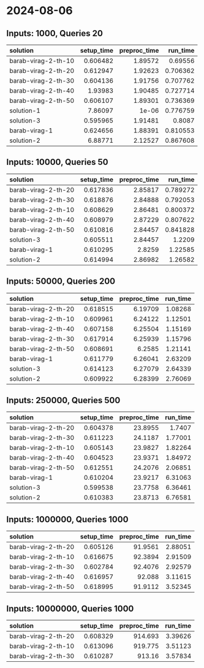 # 2024-08-06

## Inputs: 1000, Queries 20

| solution            |   setup_time |   preproc_time |   run_time |
|:--------------------|-------------:|---------------:|-----------:|
| barab-virag-2-th-10 |     0.606482 |        1.89572 |   0.69556  |
| barab-virag-2-th-20 |     0.612947 |        1.92623 |   0.706362 |
| barab-virag-2-th-30 |     0.604136 |        1.91756 |   0.707762 |
| barab-virag-2-th-40 |     1.93983  |        1.90485 |   0.727714 |
| barab-virag-2-th-50 |     0.606107 |        1.89301 |   0.736369 |
| solution-1          |     7.86097  |        1e-06   |   0.776759 |
| solution-3          |     0.595965 |        1.91481 |   0.8087   |
| barab-virag-1       |     0.624656 |        1.88391 |   0.810553 |
| solution-2          |     6.88771  |        2.12527 |   0.867608 |

## Inputs: 10000, Queries 50

| solution            |   setup_time |   preproc_time |   run_time |
|:--------------------|-------------:|---------------:|-----------:|
| barab-virag-2-th-20 |     0.617836 |        2.85817 |   0.789272 |
| barab-virag-2-th-30 |     0.618876 |        2.84888 |   0.792053 |
| barab-virag-2-th-10 |     0.608629 |        2.86481 |   0.800372 |
| barab-virag-2-th-40 |     0.608979 |        2.87229 |   0.807622 |
| barab-virag-2-th-50 |     0.610816 |        2.84457 |   0.841828 |
| solution-3          |     0.605511 |        2.84457 |   1.2209   |
| barab-virag-1       |     0.610295 |        2.8259  |   1.22585  |
| solution-2          |     0.614994 |        2.86982 |   1.26582  |

## Inputs: 50000, Queries 200

| solution            |   setup_time |   preproc_time |   run_time |
|:--------------------|-------------:|---------------:|-----------:|
| barab-virag-2-th-20 |     0.618515 |        6.19709 |    1.08268 |
| barab-virag-2-th-10 |     0.609961 |        6.24122 |    1.12501 |
| barab-virag-2-th-40 |     0.607158 |        6.25504 |    1.15169 |
| barab-virag-2-th-30 |     0.617914 |        6.25939 |    1.15796 |
| barab-virag-2-th-50 |     0.608691 |        6.2585  |    1.21141 |
| barab-virag-1       |     0.611779 |        6.26041 |    2.63209 |
| solution-3          |     0.614123 |        6.27079 |    2.64339 |
| solution-2          |     0.609922 |        6.28399 |    2.76069 |

## Inputs: 250000, Queries 500

| solution            |   setup_time |   preproc_time |   run_time |
|:--------------------|-------------:|---------------:|-----------:|
| barab-virag-2-th-20 |     0.604378 |        23.8955 |    1.7407  |
| barab-virag-2-th-30 |     0.611223 |        24.1187 |    1.77001 |
| barab-virag-2-th-10 |     0.605143 |        23.9827 |    1.82264 |
| barab-virag-2-th-40 |     0.604523 |        23.9371 |    1.84972 |
| barab-virag-2-th-50 |     0.612551 |        24.2076 |    2.06851 |
| barab-virag-1       |     0.610204 |        23.9217 |    6.31063 |
| solution-3          |     0.599538 |        23.7758 |    6.36461 |
| solution-2          |     0.610383 |        23.8713 |    6.76581 |

## Inputs: 1000000, Queries 1000

| solution            |   setup_time |   preproc_time |   run_time |
|:--------------------|-------------:|---------------:|-----------:|
| barab-virag-2-th-20 |     0.605126 |        91.9561 |    2.88051 |
| barab-virag-2-th-10 |     0.616675 |        92.3894 |    2.91509 |
| barab-virag-2-th-30 |     0.602784 |        92.4076 |    2.92579 |
| barab-virag-2-th-40 |     0.616957 |        92.088  |    3.11615 |
| barab-virag-2-th-50 |     0.618995 |        91.9112 |    3.52345 |

## Inputs: 10000000, Queries 1000

| solution            |   setup_time |   preproc_time |   run_time |
|:--------------------|-------------:|---------------:|-----------:|
| barab-virag-2-th-20 |     0.608329 |        914.693 |    3.39626 |
| barab-virag-2-th-10 |     0.613096 |        919.775 |    3.51123 |
| barab-virag-2-th-30 |     0.610287 |        913.16  |    3.57834 |